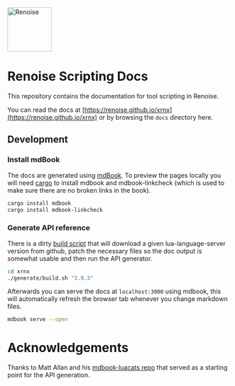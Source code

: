 <img src="https://www.renoise.com/sites/default/files/renoise_logo_0.png" alt="Renoise" height="100"/>

# Renoise Scripting Docs

This repository contains the documentation for tool scripting in Renoise.

You can read the docs at [https://renoise.github.io/xrnx](https://renoise.github.io/xrnx) or by browsing the `docs` directory here.

## Development

### Install mdBook

The docs are generated using [mdBook](https://github.com/rust-lang/mdBook). To preview the pages locally you will need [cargo](https://doc.rust-lang.org/cargo/getting-started/installation.html) to install mdbook and mdbook-linkcheck (which is used to make sure there are no broken links in the book). 

```sh
cargo install mdbook
cargo install mdbook-linkcheck
```
### Generate API reference

There is a dirty [build script](generate/build.sh) that will download a given lua-language-server version from github, patch the necessary files so the doc output is somewhat usable and then run the API generator.

```sh
cd xrnx
./generate/build.sh "3.9.3"
```

Afterwards you can serve the docs at `localhost:3000` using mdbook, this will automatically refresh the browser tab whenever you change markdown files.

```sh
mdbook serve --open
```

# Acknowledgements

Thanks to Matt Allan and his [mdbook-luacats repo](https://github.com/matt-allan/) that served as a starting point for the API generation.
